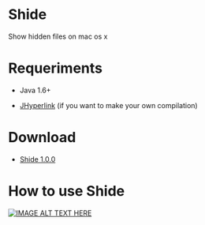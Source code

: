 # Shide
Show hidden files on mac os x


# Requeriments

* Java 1.6+

* [JHyperlink][JHL] (if you want to make your own compilation)


# Download

* [Shide 1.0.0][Download]


# How to use Shide
[![IMAGE ALT TEXT HERE](http://i.imgur.com/xHSyKfc.jpg)](https://www.youtube.com/watch?v=)

[JHL]: <https://sourceforge.net/projects/jhyperlink/>
[Download]: <https://goo.gl/x4AqbY>
